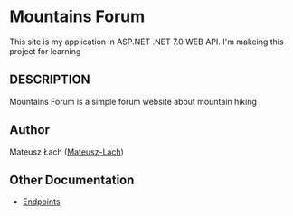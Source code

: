 # Mountains Forum
This site is my application in ASP.NET .NET 7.0 WEB API.
I'm makeing this project for learning

## DESCRIPTION
Mountains Forum is a simple forum website about mountain hiking

## Author
Mateusz Łach ([Mateusz-Lach](https://github.com/Mateusz-Lach))

## Other Documentation
* [Endpoints]()
